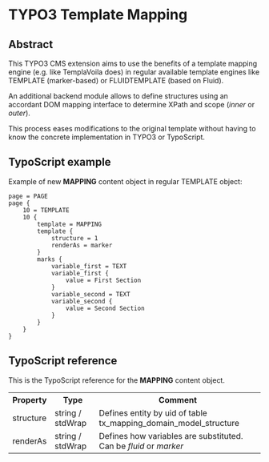 TYPO3 Template Mapping
======================

Abstract
--------

This TYPO3 CMS extension aims to use the benefits of a template mapping engine (e.g. like
TemplaVoila does) in regular available template engines like TEMPLATE (marker-based) or
FLUIDTEMPLATE (based on Fluid).

An additional backend module allows to define structures using an accordant DOM mapping
interface to determine XPath and scope (*inner* or *outer*).

This process eases modifications to the original template without having to know the
concrete implementation in TYPO3 or TypoScript.

TypoScript example
------------------

Example of new **MAPPING** content object in regular TEMPLATE object:

	page = PAGE
	page {
		10 = TEMPLATE
		10 {
			template = MAPPING
			template {
				structure = 1
				renderAs = marker
			}
			marks {
				variable_first = TEXT
				variable_first {
					value = First Section
				}
				variable_second = TEXT
				variable_second {
					value = Second Section
				}
			}
		}
	}

TypoScript reference
--------------------

This is the TypoScript reference for the **MAPPING** content object.

<table>
	<tr>
		<th>Property</th>
		<th>Type</th>
		<th>Comment</th>
	</tr>
	<tr>
		<td>structure</td>
		<td>string / stdWrap</td>
		<td>Defines entity by uid of table tx_mapping_domain_model_structure</td>
	</tr>
	<tr>
		<td>renderAs</td>
		<td>string / stdWrap</td>
		<td>Defines how variables are substituted. Can be <em>fluid</em> or <em>marker</em></td>
	</tr>
</table>
